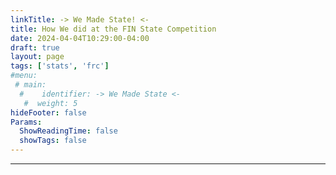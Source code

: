 ```yaml
---
linkTitle: -> We Made State! <-
title: How We did at the FIN State Competition
date: 2024-04-04T10:29:00-04:00
draft: true
layout: page
tags: ['stats', 'frc']
#menu:
 # main:
  #    identifier: -> We Made State <-
   #  weight: 5
hideFooter: false
Params:
  ShowReadingTime: false
  showTags: false
---
```

---

